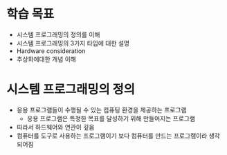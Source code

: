 # 학습 목표
- 시스템 프로그래밍의 정의를 이해
- 시스템 프로그래밍의 3가지 타입에 대한 설명
- Hardware consideration
- 추상화에대한 개념 이해

# 시스템 프로그래밍의 정의
- 응용 프로그램들이 수행될 수 있는 컴퓨팅 환경을 제공하는 프로그램
  - 응용 프로그램은 특정한 목표를 달성하기 위해 만들어지는 프로그램
- 따라서 하드웨어와 연관이 깊음
- 컴퓨터를 도구로 사용하는 프로그램이기 보다 컴퓨터를 만드는 프로그램이라 생각되어짐

